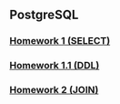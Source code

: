 ## PostgreSQL

### [Homework 1 (SELECT)](Postgresql_Script_HW1.sql)

### [Homework 1.1 (DDL)](Postgresql_Script_HW1.1.sql)

### [Homework 2 (JOIN)](Postgresql_Script_HW2.sql)
